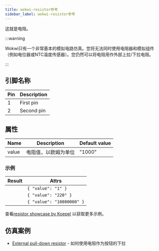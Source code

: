 ```yaml
---
title: wokwi-resistor参考
sidebar_label: wokwi-resistor参考
---
```


这就是电阻。

<wokwi-resistor value="470"></wokwi-resistor>

:::warning

Wokwi只有一个非常基本的模拟电路仿真。您将无法同时使用电阻器和模拟组件（例如电位器或NTC温度传感器）。您仍然可以将电阻用作外部上拉/下拉电阻。

:::

## 引脚名称

| Pin | Description |
| --- | ----------- |
| 1   | First pin   |
| 2   | Second pin  |

## 属性

| Name  | Description          | Default value |
| ----- | -------------------- | ------------- |
| value | 电阻值，以欧姆为单位 | "1000"        |

### 示例

| Result                              | Attrs                     |
| ----------------------------------- | ------------------------- |
| <wokwi-resistor value="1" />        | `{ "value": "1" }`        |
| <wokwi-resistor value="220" />      | `{ "value": "220" }`      |
| <wokwi-resistor value="10000000" /> | `{ "value": "10000000" }` |

查看[resistor showcase by Koepel](https://wokwi.com/projects/300936732038136328) 以获取更多示例。

## 仿真案例

- [External pull-down resistor](https://wokwi.com/projects/302214836102627848) - 如何使用电阻作为按钮的下拉

